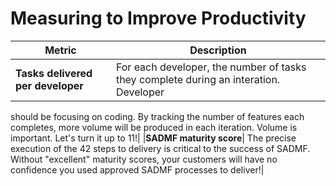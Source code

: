 # Measuring to Improve Productivity

|Metric|Description|
|---|---|
|**Tasks delivered per developer**|For each developer, the number of tasks they complete during an interation. Developer
  should be focusing on coding. By tracking the number of features each completes, more volume will be produced in each
  iteration. Volume is important. Let's turn it up to 11!|
|**SADMF maturity score**| The precise execution of the 42 steps to delivery is critical to the success of SADMF.
  Without "excellent" maturity scores, your customers will have no confidence you used approved SADMF processes to deliver!|